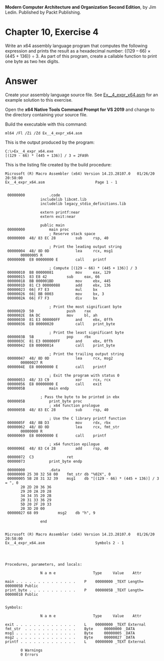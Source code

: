 __Modern Computer Architecture and Organization Second Edition__, by Jim Ledin. Published by Packt Publishing.
# Chapter 10, Exercise 4

Write an x64 assembly language program that computes the following expression and prints the result as a hexadecimal number: {(129 – 66) &times; (445 + 136)} &div; 3. As part of this program, create a callable function to print one byte as two hex digits.

# Answer
Create your assembly language source file. See [Ex__4_expr_x64.asm](src/Ex__4_expr_x64.asm) for an example solution to this exercise.
 
Open the **x64 Native Tools Command Prompt for VS 2019** and change to the directory containing your source file.

Build the executable with this command:
```
ml64 /Fl /Zi /Zd Ex__4_expr_x64.asm
```

This is the output produced by the program:
```
C:\>Ex__4_expr_x64.exe
[(129 - 66) * (445 + 136)] / 3 = 2FA9h
```

This is the listing file created by the build procedure:
```
Microsoft (R) Macro Assembler (x64) Version 14.23.28107.0   01/26/20 20:58:00
Ex__4_expr_x64.asm					     Page 1 - 1


 00000000			.code
				includelib libcmt.lib
				includelib legacy_stdio_definitions.lib

				extern printf:near
				extern exit:near

				public main
 00000000			main proc
				    ; Reserve stack space
 00000000  48/ 83 EC 28		    sub     rsp, 40
				    
				    ; Print the leading output string
 00000004  48/ 8D 0D		    lea     rcx, msg1
	   00000005 R
 0000000B  E8 00000000 E	    call    printf

				    ; Compute [(129 – 66) * (445 + 136)] / 3
 00000010  B8 00000081		    mov     eax, 129
 00000015  83 E8 42		    sub     eax, 66
 00000018  BB 000001BD		    mov     ebx, 445
 0000001D  81 C3 00000088	    add     ebx, 136
 00000023  66| F7 E3		    mul     bx
 00000026  66| BB 0003		    mov     bx, 3
 0000002A  66| F7 F3		    div     bx

				    ; Print the most significant byte
 0000002D  50			    push    rax
 0000002E  8A DC		    mov     bl, ah
 00000030  81 E3 000000FF	    and     ebx, 0ffh
 00000036  E8 00000020		    call    print_byte

				    ; Print the least significant byte
 0000003B  5B			    pop     rbx
 0000003C  81 E3 000000FF	    and     ebx, 0ffh
 00000042  E8 00000014		    call    print_byte

				    ; Print the trailing output string    
 00000047  48/ 8D 0D		    lea     rcx, msg2
	   00000027 R
 0000004E  E8 00000000 E	    call    printf

				    ; Exit the program with status 0
 00000053  48/ 33 C9		    xor     rcx, rcx
 00000056  E8 00000000 E	    call    exit
 0000005B			main endp

				; Pass the byte to be printed in ebx
 0000005B			print_byte proc
				    ; x64 function prologue
 0000005B  48/ 83 EC 28		    sub     rsp, 40
				    
				    ; Use the C library printf function
 0000005F  48/ 8B D3		    mov     rdx, rbx
 00000062  48/ 8D 0D		    lea     rcx, fmt_str
	   00000000 R
 00000069  E8 00000000 E	    call    printf

				    ; x64 function epilogue    
 0000006E  48/ 83 C4 28		    add     rsp, 40

 00000072  C3			    ret
 00000073			print_byte endp

 00000000			.data
 00000000 25 30 32 58 00	fmt_str db "%02X", 0
 00000005 5B 28 31 32 39	msg1    db "[(129 - 66) * (445 + 136)] / 3 = ", 0
	   20 2D 20 36 36
	   29 20 2A 20 28
	   34 34 35 20 2B
	   20 31 33 36 29
	   5D 20 2F 20 33
	   20 3D 20 00
 00000027 68 09			msg2    db "h", 9

				end


Microsoft (R) Macro Assembler (x64) Version 14.23.28107.0   01/26/20 20:58:00
Ex__4_expr_x64.asm					     Symbols 2 - 1




Procedures, parameters, and locals:

                N a m e                 Type     Value    Attr

main . . . . . . . . . . . . . .	P 	 00000000 _TEXT	Length= 0000005B Public
print_byte . . . . . . . . . . .	P 	 0000005B _TEXT	Length= 00000018 Public


Symbols:

                N a m e                 Type     Value    Attr

exit . . . . . . . . . . . . . .	L 	 00000000 _TEXT	External
fmt_str  . . . . . . . . . . . .	Byte	 00000000 _DATA	
msg1 . . . . . . . . . . . . . .	Byte	 00000005 _DATA	
msg2 . . . . . . . . . . . . . .	Byte	 00000027 _DATA	
printf . . . . . . . . . . . . .	L 	 00000000 _TEXT	External

	   0 Warnings
	   0 Errors
```